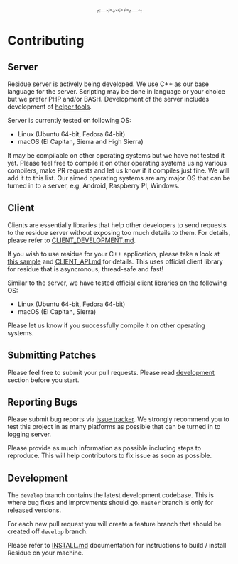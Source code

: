 <p align="center">
  ﷽
</p>

# Contributing

## Server
Residue server is actively being developed. We use C++ as our base language for the server. Scripting may be done in language or your choice but we prefer PHP and/or BASH. Development of the server includes development of [helper tools](/tools/).

Server is currently tested on following OS:

 * Linux (Ubuntu 64-bit, Fedora 64-bit)
 * macOS (El Capitan, Sierra and High Sierra)
 
It may be compilable on other operating systems but we have not tested it yet. Please feel free to compile it on other operating systems using various compilers, make PR requests and let us know if it compiles just fine. We will add it to this list. Our aimed operating systems are any major OS that can be turned in to a server, e.g, Android, Raspberry PI, Windows.

## Client
Clients are essentially libraries that help other developers to send requests to the residue server without exposing too much details to them. For details, please refer to [CLIENT_DEVELOPMENT.md](/docs/CLIENT_DEVELOPMENT.md).

If you wish to use residue for your C++ application, please take a look at [this sample](https://github.com/abumq/residue-cpp) and [CLIENT_API.md](/docs/CLIENT_API.md) for details. This uses official client library for residue that is asyncronous, thread-safe and fast!

Similar to the server, we have tested official client libraries on the following OS:

 * Linux (Ubuntu 64-bit, Fedora 64-bit)
 * macOS (El Capitan, Sierra)
 
Please let us know if you successfully compile it on other operating systems.

## Submitting Patches 
Please feel free to submit your pull requests. Please read [development](#development) section before you start.

## Reporting Bugs
Please submit bug reports via [issue tracker](https://github.com/abumq/residue/issues). We strongly recommend you to test this project in as many platforms as possible that can be turned in to logging server.

Please provide as much information as possible including steps to reproduce. This will help contributors to fix issue as soon as possible.

## Development
The `develop` branch contains the latest development codebase. This is where bug fixes and improvments should go. `master` branch is only for released versions.

For each new pull request you will create a feature branch that should be created off `develop` branch.

Please refer to [INSTALL.md](/docs/INSTALL.md) documentation for instructions to build / install Residue on your machine.
